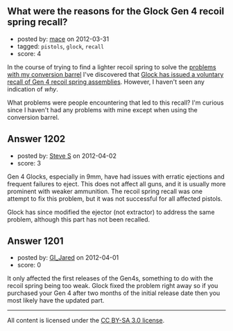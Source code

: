 ## What were the reasons for the Glock Gen 4 recoil spring recall?

- posted by: [mace](https://stackexchange.com/users/-1/163-mace) on 2012-03-31
- tagged: `pistols`, `glock`, `recall`
- score: 4

In the course of trying to find a lighter recoil spring to solve the [problems with my conversion barrel](http://firearms.stackexchange.com/questions/1073/problems-with-lone-wolf-conversion-barrel-in-glock-22) I've discovered that [Glock has issued a voluntary recall of Gen 4 recoil spring assemblies](http://us.glock.com/customer-service/recoil-spring-exchange). However, I haven't seen any indication of *why*.

What problems were people encountering that led to this recall? I'm curious since I haven't had any problems with mine except when using the conversion barrel.


## Answer 1202

- posted by: [Steve S](https://stackexchange.com/users/-1/214-steve-s) on 2012-04-02
- score: 3

Gen 4 Glocks, especially in 9mm, have had issues with erratic ejections and frequent failures to eject.  This does not affect all guns, and it is usually more prominent with weaker ammunition.  The recoil spring recall was one attempt to fix this problem, but it was not successful for all affected pistols.

Glock has since modified the ejector (not extractor) to address the same problem, although this part has not been recalled.


## Answer 1201

- posted by: [GI_Jared](https://stackexchange.com/users/-1/488-gi-jared) on 2012-04-01
- score: 0

It only affected the first releases of the Gen4s, something to do with the recoil spring being too weak. Glock fixed the problem right away so if you purchased your Gen 4 after two months of the initial release date then you most likely have the updated part.



---

All content is licensed under the [CC BY-SA 3.0 license](https://creativecommons.org/licenses/by-sa/3.0/).
